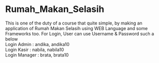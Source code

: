 # Rumah_Makan_Selasih
This is one of the duty of a course that quite simple, by making an application of Rumah Makan Selasih using WEB Language and some Frameworks too. For Login, User can use Username & Password such a below<br>
Login Admin : andika, andika10 <br>
Login Kasir : nabila, nabila10 <br>
Login Manager : brata, brata10
